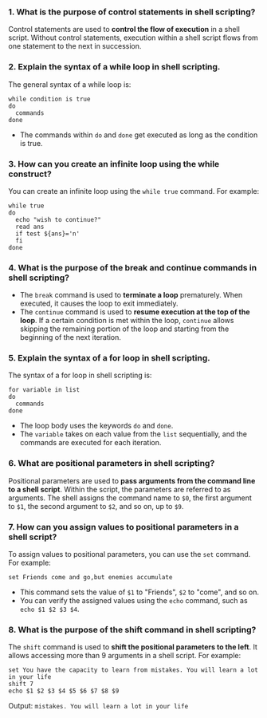 ### 1. What is the purpose of control statements in shell scripting?
Control statements are used to **control the flow of execution** in a shell script. Without control statements, execution within a shell script flows from one statement to the next in succession.

### 2. Explain the syntax of a while loop in shell scripting.
The general syntax of a while loop is:
```
while condition is true
do
  commands
done
```
- The commands within `do` and `done` get executed as long as the condition is true.

### 3. How can you create an infinite loop using the while construct?
You can create an infinite loop using the `while true` command. For example:
```
while true
do
  echo "wish to continue?"
  read ans
  if test ${ans}='n'
  fi 
done
```

### 4. What is the purpose of the break and continue commands in shell scripting?
- The `break` command is used to **terminate a loop** prematurely. When executed, it causes the loop to exit immediately.
- The `continue` command is used to **resume execution at the top of the loop**. If a certain condition is met within the loop, `continue` allows skipping the remaining portion of the loop and starting from the beginning of the next iteration.

### 5. Explain the syntax of a for loop in shell scripting.
The syntax of a for loop in shell scripting is:
```
for variable in list
do
  commands
done
```
- The loop body uses the keywords `do` and `done`. 
- The `variable` takes on each value from the `list` sequentially, and the commands are executed for each iteration.

### 6. What are positional parameters in shell scripting?
Positional parameters are used to **pass arguments from the command line to a shell script**. Within the script, the parameters are referred to as arguments. The shell assigns the command name to `$0`, the first argument to `$1`, the second argument to `$2`, and so on, up to `$9`.

### 7. How can you assign values to positional parameters in a shell script?
To assign values to positional parameters, you can use the `set` command. For example:
```
set Friends come and go,but enemies accumulate
```
- This command sets the value of `$1` to "Friends", `$2` to "come", and so on.
- You can verify the assigned values using the `echo` command, such as `echo $1 $2 $3 $4`.

### 8. What is the purpose of the shift command in shell scripting?
The `shift` command is used to **shift the positional parameters to the left**. It allows accessing more than 9 arguments in a shell script. For example:
```
set You have the capacity to learn from mistakes. You will learn a lot in your life
shift 7
echo $1 $2 $3 $4 $5 $6 $7 $8 $9
```
Output: `mistakes. You will learn a lot in your life`